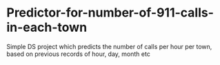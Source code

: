 # Predictor-for-number-of-911-calls-in-each-town
Simple DS project which predicts the number of calls per hour per town, based on previous records of hour, day, month etc

